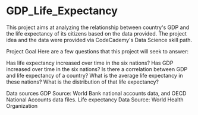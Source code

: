 # GDP_Life_Expectancy
This project aims at analyzing the relationship between country's GDP and the life expectancy of its citizens based on the data provided. The project idea and the data were provided via CodeCademy's Data Science skill path.

Project Goal
Here are a few questions that this project will seek to answer:

Has life expectancy increased over time in the six nations?
Has GDP increased over time in the six nations?
Is there a correlation between GDP and life expectancy of a country?
What is the average life expectancy in these nations?
What is the distribution of that life expectancy?

Data sources
GDP Source: World Bank national accounts data, and OECD National Accounts data files.
Life expectancy Data Source: World Health Organization